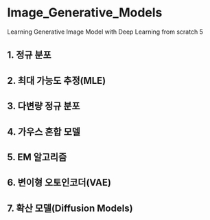 # Image_Generative_Models
Learning Generative Image Model with Deep Learning from scratch 5

## 1. 정규 분포

## 2. 최대 가능도 추정(MLE)

## 3. 다변량 정규 분포

## 4. 가우스 혼합 모델

## 5. EM 알고리즘

## 6. 변이형 오토인코더(VAE)

## 7. 확산 모델(Diffusion Models)
